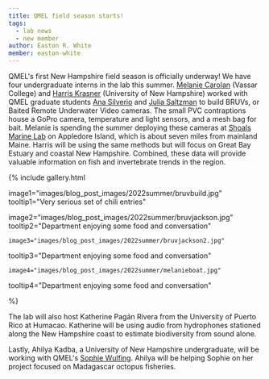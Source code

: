```yaml
---
title: QMEL field season starts!
tags: 
  - lab news
  - new member
author: Easton R. White
member: easton-white
---
```



QMEL's first New Hampshire field season is officially underway! We have four undergraduate interns in the lab this summer. [Melanie Carolan](https://quantmarineecolab.github.io/members/melanie-carolan.html) (Vassar College) and [Harris Krasner](https://quantmarineecolab.github.io/members/harris-krasner.html) (University of New Hampshire) worked with QMEL graduate students [Ana Silverio](https://quantmarineecolab.github.io/members/ana-silverio.html) and [Julia Saltzman](https://quantmarineecolab.github.io/members/julia-saltzman.html) to build BRUVs, or Baited Remote Underwater Video cameras. The small PVC contraptions house a GoPro camera, temperature and light sensors, and a mesh bag for bait. Melanie is spending the summer deploying these cameras at [Shoals Marine Lab](https://www.shoalsmarinelaboratory.org/) on Appledore Island, which is about seven miles from mainland Maine. Harris will be using the same methods but will focus on Great Bay Estuary and coastal New Hampshire. Combined, these data will provide valuable information on fish and invertebrate trends in the region.


{%
  include gallery.html

  image1="images/blog_post_images/2022summer/bruvbuild.jpg"
  tooltip1="Very serious set of chili entries"

  image2="images/blog_post_images/2022summer/bruvjackson.jpg"
  tooltip2="Department enjoying some food and conversation"
  
    image3="images/blog_post_images/2022summer/bruvjackson2.jpg"
  tooltip3="Department enjoying some food and conversation"
  
    image4="images/blog_post_images/2022summer/melanieboat.jpg"
  tooltip4="Department enjoying some food and conversation"
 


%}


The lab will also host Katherine Pagán Rivera from the University of Puerto Rico at Humacao. Katherine will be using audio from hydrophones stationed along the New Hampshire coast to estimate biodiversity from sound alone.

Lastly, Ahilya Kadba, a University of New Hampshire undergraduate, will be working with QMEL's [Sophie Wulfing](https://quantmarineecolab.github.io/members/sophie-wulfing.html). Ahilya will be helping Sophie on her project focused on Madagascar octopus fisheries. 